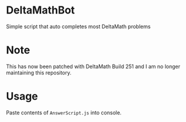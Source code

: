 # DeltaMathBot

Simple script that auto completes most DeltaMath problems

# Note

This has now been patched with DeltaMath Build 251 and I am no longer maintaining this repository. 

# Usage

Paste contents of `AnswerScript.js` into console.
